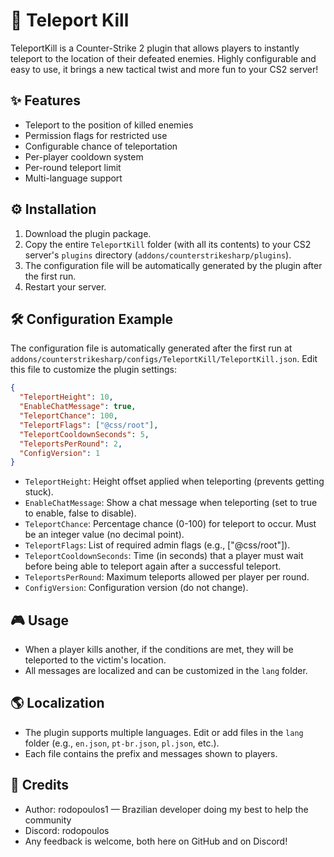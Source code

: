 # 🚀 Teleport Kill

TeleportKill is a Counter-Strike 2 plugin that allows players to instantly teleport to the location of their defeated enemies. Highly configurable and easy to use, it brings a new tactical twist and more fun to your CS2 server!

## ✨ Features
- Teleport to the position of killed enemies
- Permission flags for restricted use
- Configurable chance of teleportation
- Per-player cooldown system
- Per-round teleport limit
- Multi-language support

## ⚙️ Installation
1. Download the plugin package.
2. Copy the entire `TeleportKill` folder (with all its contents) to your CS2 server's `plugins` directory (`addons/counterstrikesharp/plugins`).
3. The configuration file will be automatically generated by the plugin after the first run.
4. Restart your server.

## 🛠️ Configuration Example
The configuration file is automatically generated after the first run at `addons/counterstrikesharp/configs/TeleportKill/TeleportKill.json`.
Edit this file to customize the plugin settings:

```json
{
  "TeleportHeight": 10,
  "EnableChatMessage": true,
  "TeleportChance": 100,
  "TeleportFlags": ["@css/root"],
  "TeleportCooldownSeconds": 5,
  "TeleportsPerRound": 2,
  "ConfigVersion": 1
}
```
- `TeleportHeight`: Height offset applied when teleporting (prevents getting stuck).
- `EnableChatMessage`: Show a chat message when teleporting (set to true to enable, false to disable).
- `TeleportChance`: Percentage chance (0-100) for teleport to occur. Must be an integer value (no decimal point).
- `TeleportFlags`: List of required admin flags (e.g., ["@css/root"]).
- `TeleportCooldownSeconds`: Time (in seconds) that a player must wait before being able to teleport again after a successful teleport.
- `TeleportsPerRound`: Maximum teleports allowed per player per round.
- `ConfigVersion`: Configuration version (do not change).

## 🎮 Usage
- When a player kills another, if the conditions are met, they will be teleported to the victim's location.
- All messages are localized and can be customized in the `lang` folder.

## 🌎 Localization
- The plugin supports multiple languages. Edit or add files in the `lang` folder (e.g., `en.json`, `pt-br.json`, `pl.json`, etc.).
- Each file contains the prefix and messages shown to players.

## 🙏 Credits
- Author: rodopoulos1 — Brazilian developer doing my best to help the community
- Discord: rodopoulos
- Any feedback is welcome, both here on GitHub and on Discord!

